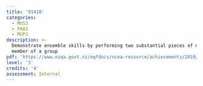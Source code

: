 ```yaml
---
title: '91418'
categories:
  - MUS3
  - PAA3
  - MUP3
description: >-
  Demonstrate ensemble skills by performing two substantial pieces of music as a
  member of a group
pdf: 'https://www.nzqa.govt.nz/nqfdocs/ncea-resource/achievements/2019/as91418.pdf'
level: '3'
credits: '4'
assessment: Internal
---
```


